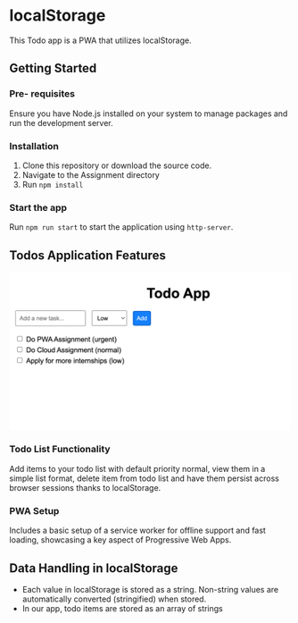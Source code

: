 # localStorage

This Todo app is a PWA that utilizes localStorage.

## Getting Started

### Pre- requisites

Ensure you have Node.js installed on your system to manage packages and run the development server.

### Installation

1. Clone this repository or download the source code.
1. Navigate to the Assignment directory 
1. Run `npm install`

### Start the app

Run `npm run start` to start the application using `http-server`.

## Todos Application Features

![screenshot of the todos app](./assets/screenshot-todo.png)

### Todo List Functionality

Add items to your todo list with default priority normal, view them in a simple list format, delete item from todo list
and have them persist across browser sessions thanks to localStorage.

### PWA Setup

Includes a basic setup of a service worker for offline support and fast loading, showcasing a key aspect of Progressive Web Apps.

## Data Handling in localStorage

- Each value in localStorage is stored as a string. Non-string values are automatically converted (stringified) when stored.
- In our app, todo items are stored as an array of strings
